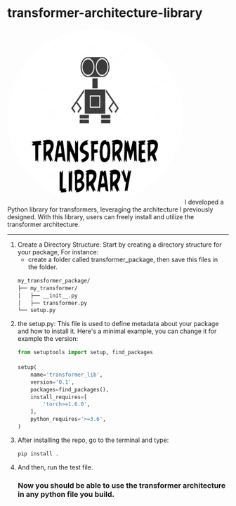 # transformer-architecture-library  
<img src="t.jpeg" alt="Project Logo" style="border-radius: 50%; width: 400px; height: 400px;">
I developed a Python library for transformers, leveraging the architecture I previously designed. With this library, users can freely install and utilize the transformer architecture.

---

1. Create a Directory Structure: Start by creating a directory structure for your package, For instance:
   - create a folder called transformer_package, then save this files in the folder.
    ```bash
    my_transformer_package/
    ├── my_transformer/
    │   ├── __init__.py
    │   ├── transformer.py
    └── setup.py

    ```
2. the setup.py: This file is used to define metadata about your package and how to install it. Here's a minimal example, you can change it for example the version:
   ```python
   from setuptools import setup, find_packages

   setup(
       name='transformer_lib',
       version='0.1',
       packages=find_packages(),
       install_requires=[
           'torch>=1.6.0',
       ],
       python_requires='>=3.6',
   )

   ```
3. After installing the repo, go to the terminal and type:
   ```bash
   pip install .
   ```
3. And then, run the test file.
   ### Now you should be able to use the transformer architecture in any python file you build.
